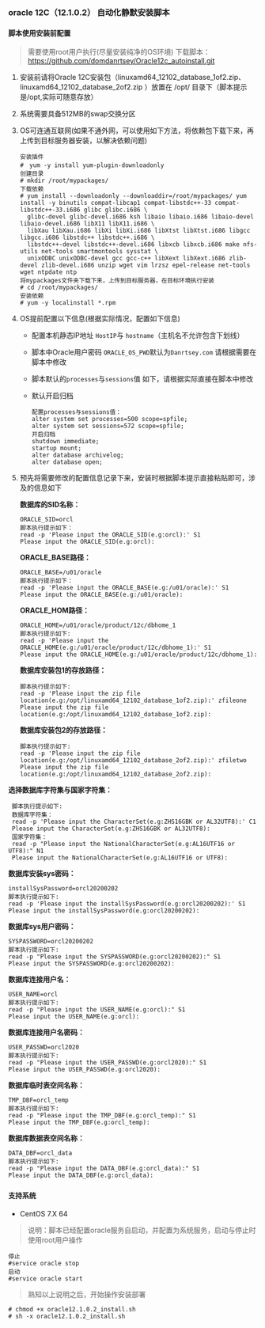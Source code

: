 ### oracle 12C（12.1.0.2） 自动化静默安装脚本

#### 脚本使用安装前配置

> 需要使用root用户执行(尽量安装纯净的OS环境)
> 下载脚本：https://github.com/domdanrtsey/Oracle12c_autoinstall.git

1. 安装前请将Oracle 12C安装包（linuxamd64_12102_database_1of2.zip、 linuxamd64_12102_database_2of2.zip ）放置在 /opt/ 目录下（脚本提示是/opt,实际可随意存放）

2. 系统需要具备512MB的swap交换分区

3. OS可连通互联网(如果不通外网，可以使用如下方法，将依赖包下载下来，再上传到目标服务器安装，以解决依赖问题)

   ```shell
   安装插件
   #　yum -y install yum-plugin-downloadonly
   创建目录
   # mkdir /root/mypackages/
   下载依赖
   # yum install --downloadonly --downloaddir=/root/mypackages/ yum install -y binutils compat-libcap1 compat-libstdc++-33 compat-libstdc++-33.i686 glibc glibc.i686 \
     glibc-devel glibc-devel.i686 ksh libaio libaio.i686 libaio-devel libaio-devel.i686 libX11 libX11.i686 \
     libXau libXau.i686 libXi libXi.i686 libXtst libXtst.i686 libgcc libgcc.i686 libstdc++ libstdc++.i686 \
     libstdc++-devel libstdc++-devel.i686 libxcb libxcb.i686 make nfs-utils net-tools smartmontools sysstat \
     unixODBC unixODBC-devel gcc gcc-c++ libXext libXext.i686 zlib-devel zlib-devel.i686 unzip wget vim lrzsz epel-release net-tools wget ntpdate ntp
   将mypackages文件夹下载下来，上传到目标服务器，在目标环境执行安装
   # cd /root/mypackages/
   安装依赖
   # yum -y localinstall *.rpm
   ```

4. OS提前配置以下信息(根据实际情况，配置如下信息)

   - 配置本机静态IP地址 `HostIP`与 `hostname`（主机名不允许包含下划线）

   - 脚本中Oracle用户密码 `ORACLE_OS_PWD`默认为`Danrtsey.com` 请根据需要在脚本中修改

   - 脚本默认的`processes`与`sessions`值 如下，请根据实际直接在脚本中修改
   - 默认开启归档

     ```shell
     配置processes与sessions值：
     alter system set processes=500 scope=spfile;
     alter system set sessions=572 scope=spfile;
     开启归档
     shutdown immediate;
     startup mount;
     alter database archivelog;
     alter database open;
     ```
5. 预先将需要修改的配置信息记录下来，安装时根据脚本提示直接粘贴即可，涉及的信息如下

   **数据库的SID名称：**

   ```shell
   ORACLE_SID=orcl
   脚本执行提示如下：
   read -p 'Please input the ORACLE_SID(e.g:orcl):' S1
   Please input the ORACLE_SID(e.g:orcl):
   ```

   **ORACLE_BASE路径：**

   ```shell
   ORACLE_BASE=/u01/oracle
   脚本执行提示如下：
   read -p 'Please input the ORACLE_BASE(e.g:/u01/oracle):' S1
   Please input the ORACLE_BASE(e.g:/u01/oracle):
   ```

   **ORACLE_HOM路径：**

   ```shell
   ORACLE_HOME=/u01/oracle/product/12c/dbhome_1
   脚本执行提示如下:
   read -p 'Please input the ORACLE_HOME(e.g:/u01/oracle/product/12c/dbhome_1):' S1
   Please input the ORACLE_HOME(e.g:/u01/oracle/product/12c/dbhome_1):
   ```

   **数据库安装包1的存放路径：**

   ```shel
   脚本执行提示如下:
   read -p 'Please input the zip file location(e.g:/opt/linuxamd64_12102_database_1of2.zip):' zfileone
   Please input the zip file location(e.g:/opt/linuxamd64_12102_database_1of2.zip):
   ```

   **数据库安装包2的存放路径：**

   ```shell
   脚本执行提示如下:
   read -p 'Please input the zip file location(e.g:/opt/linuxamd64_12102_database_2of2.zip):' zfiletwo
   Please input the zip file location(e.g:/opt/linuxamd64_12102_database_2of2.zip):
   ```

**选择数据库字符集与国家字符集：**

   ```shell
    脚本执行提示如下:
    数据库字符集：
    read -p 'Please input the CharacterSet(e.g:ZHS16GBK or AL32UTF8):' C1
    Please input the CharacterSet(e.g:ZHS16GBK or AL32UTF8):
    国家字符集：
    read -p "Please input the NationalCharacterSet(e.g:AL16UTF16 or UTF8):" N1
    Please input the NationalCharacterSet(e.g:AL16UTF16 or UTF8):
   ```
   
**数据库安装sys密码：**


   ```shell
   installSysPassword=orcl20200202
   脚本执行提示如下:
   read -p 'Please input the installSysPassword(e.g:orcl20200202):' S1
   Please input the installSysPassword(e.g:orcl20200202):
   ```

   **数据库sys用户密码：**

   ```shell
   SYSPASSWORD=orcl20200202
   脚本执行提示如下:
   read -p "Please input the SYSPASSWORD(e.g:orcl20200202):" S1
   Please input the SYSPASSWORD(e.g:orcl20200202):
   ```

   **数据库连接用户名：**

   ```shell
   USER_NAME=orcl
   脚本执行提示如下:
   read -p "Please input the USER_NAME(e.g:orcl):" S1
   Please input the USER_NAME(e.g:orcl):
   ```

   **数据库连接用户名密码：**

   ```shell
   USER_PASSWD=orcl2020
   脚本执行提示如下:
   read -p "Please input the USER_PASSWD(e.g:orcl2020):" S1
   Please input the USER_PASSWD(e.g:orcl2020):
   ```

   **数据库临时表空间名称：**

   ```shell
   TMP_DBF=orcl_temp
   脚本执行提示如下:
   read -p "Please input the TMP_DBF(e.g:orcl_temp):" S1
   Please input the TMP_DBF(e.g:orcl_temp):
   ```

   **数据库数据表空间名称：**

   ```shell
   DATA_DBF=orcl_data
   脚本执行提示如下:
   read -p "Please input the DATA_DBF(e.g:orcl_data):" S1
   Please input the DATA_DBF(e.g:orcl_data):
   ```

   

### 

#### 支持系统

- CentOS 7.X 64

> 说明：脚本已经配置oracle服务自启动，并配置为系统服务，启动与停止时使用root用户操作
```shell
停止
#service oracle stop
启动
#service oracle start
```
> 熟知以上说明之后，开始操作安装部署

```shell
# chmod +x oracle12.1.0.2_install.sh
# sh -x oracle12.1.0.2_install.sh
```

